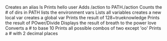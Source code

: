Creates an alias ls
Prints hello user
Adds /action to PATH./action
Counts the # of dirs in PATH
lists the environment vars
Lists all variables
creates a new local var
creates a global var
Prints the result of 128+trueknowledge
Prints the result of POwer/Divide
Displays the result of breath to the power love
Converts a # to base 10
Prints all possible combos of two except 'oo'
Prints a # with 2 decimal places 

